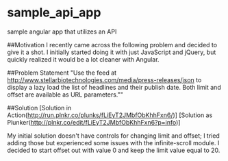 # sample_api_app
sample angular app that utilizes an API

##Motivation
I recently came across the following problem and decided to give it a shot. I initially started doing it with just JavaScript and jQuery, but quickly realized it would be a lot cleaner with Angular.

##Problem Statement
"Use the feed at http://www.stellarbiotechnologies.com/media/press-releases/json to display a lazy load the list of headlines and their publish date. Both limit and offset are available as URL parameters.""

##Solution
[Solution in Action(http://run.plnkr.co/plunks/fLiEyT2JMbfObKhhFxn6/)]
[Solution as Plunker(http://plnkr.co/edit/fLiEyT2JMbfObKhhFxn6?p=info)]

My initial solution doesn't have controls for changing limit and offset; I tried adding those but experienced some issues with the infinite-scroll module. I decided to start offset out with value 0 and keep the limit value equal to 20.
